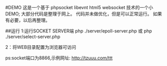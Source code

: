 #DEMO
这是一个基于 phpsocket libevnt html5 websocket 技术的一个小DEMO;
大部分代码是整理于网上。
代码并未做优化，但是可以正常运行。
如果有必要，以后再整理。

##运行
1:运行SOCKET SERVER端
php ./server/epoll-server.php 
或 
php ./server/select-server.php 

2：将WEB目录配置为浏览器可访问

ps:socket端口为8866,示例网址: http://tzuuu.com/ttt
